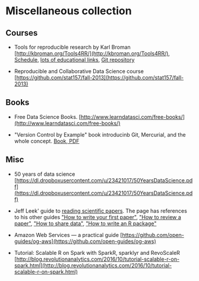 # Miscellaneous collection

## Courses

- Tools for reproducible research by Karl Broman [http://kbroman.org/Tools4RR/](http://kbroman.org/Tools4RR/), [Schedule](http://kbroman.org/Tools4RR/pages/schedule.html), [lots of educational links](http://kbroman.org/Tools4RR/pages/resources.html), [Git repository](https://github.com/kbroman/Tools4RR/tree/master)

- Reproducible and Collaborative Data Science course [https://github.com/stat157/fall-2013](https://github.com/stat157/fall-2013)


## Books

- Free Data Science Books. [http://www.learndatasci.com/free-books/](http://www.learndatasci.com/free-books/)


- "Version Control by Example" book introducinb Git, Mercurial, and the whole concept. [Book, PDF](http://ericsink.com/vcbe/)


## Misc

- 50 years of data science [https://dl.dropboxusercontent.com/u/23421017/50YearsDataScience.pdf](https://dl.dropboxusercontent.com/u/23421017/50YearsDataScience.pdf)

- Jeff Leek' guide to [reading scientific papers](https://github.com/jtleek/readingpapers). The page has references to his other guides ["How to write your first paper"](https://github.com/jtleek/firstpaper), ["How to review a paper"](https://github.com/jtleek/reviews), ["How to share data"](https://github.com/jtleek/datasharing), ["How to write an R package"](https://github.com/jtleek/rpackages)

- Amazon Web Services — a practical guide [https://github.com/open-guides/og-aws](https://github.com/open-guides/og-aws)

- Tutorial: Scalable R on Spark with SparkR, sparklyr and RevoScaleR [http://blog.revolutionanalytics.com/2016/10/tutorial-scalable-r-on-spark.html](http://blog.revolutionanalytics.com/2016/10/tutorial-scalable-r-on-spark.html)
